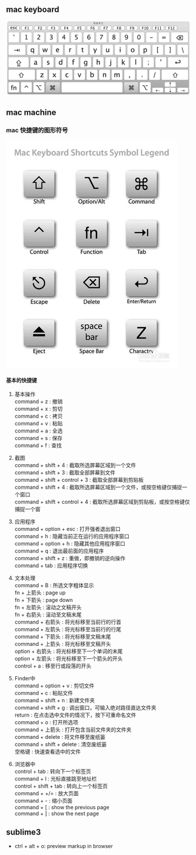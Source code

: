 ## mac keyboard
![Alt text](pics/mac_keyboard.png)

## mac machine
### mac 快捷键的图形符号
![Alt text](pics/symbol.png)

#### 基本的快捷键
1. 基本操作  
  command + z : 撤销  
  command + x : 剪切  
  command + c : 拷贝  
  command + v : 粘贴  
  command + a : 全选  
  command + s : 保存  
  command + f : 查找  

2. 截图  
  command + shift + 4 : 截取所选屏幕区域到一个文件  
  command + shift + 3 : 截取全部屏幕到文件  
  command + shift + control + 3 : 截取全部屏幕到剪贴板  
  command + shift + 4 : 截取所选屏幕区域到一个文件，或按空格键仅捕捉一个窗口  
  command + shift + control + 4 : 截取所选屏幕区域到剪贴板，或按空格键仅捕捉一个窗  

3. 应用程序  
  command + option + esc : 打开强者退出窗口  
  command + h : 隐藏当前正在运行的应用程序窗口  
  command + option + h : 隐藏其他应用程序窗口  
  command + q : 退出最前面的应用程序  
  command + shift + z : 重做，即撤销的逆向操作  
  command + tab : 应用程序切换  

4. 文本处理    
  command + B : 所选文字粗体显示  
  fn + 上箭头 : page up  
  fn + 下箭头 : page down  
  fn + 左箭头 : 滚动之文稿开头  
  fn + 右箭头 : 滚动至文稿末尾  
  command + 右箭头 : 将光标移至当前行的行首  
  command + 左箭头 : 将光标移至当前行的行尾  
  command + 下箭头 : 将光标移至文稿末尾  
  command + 上箭头 : 将光标移至文稿开头  
  option + 右箭头 : 将光标移至下一个单词的末尾  
  option + 左箭头 : 将光标移至下一个箭头的开头  
  control + a : 移至行或段落的开头  

5. Finder中  
  command + option + v : 剪切文件  
  command + c : 粘贴文件  
  command + shift + n : 新建文件夹  
  command + shift + g : 调出窗口，可输入绝对路径直达文件夹  
  return : 在点击选中文件的情况下，按下可重命名文件  
  command + o : 打开所选项  
  command + 上箭头 : 打开包含当前文件夹的文件夹  
  command + delete : 将文件移至废纸篓  
  command + shift + delete : 清空废纸篓  
  空格键 : 快速查看选中的文件  

6. 浏览器中  
  control + tab : 转向下一个标签页  
  command + l : 光标直接跳至地址栏  
  control + shift + tab : 转向上一个标签页  
  command + +/= : 放大页面  
  command + - : 缩小页面  
  command + [ : show the previous page  
  command + ] : show the next page  
  

## sublime3
- ctrl + alt + o: preview markup in browser